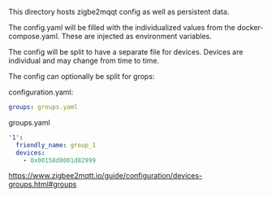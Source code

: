 This directory hosts zigbe2mqqt config as well as persistent data.

The config.yaml will be filled with the individualized values from the
docker-compose.yaml. These are injected as environment variables.

The config will be split to have a separate file for devices. Devices are
individual and may change from time to time.

The config can optionally be split for grops:

configuration.yaml:
```yaml
groups: groups.yaml
```

groups.yaml
```yaml
'1':
  friendly_name: group_1
  devices:
    - 0x00158d0001d82999
```
https://www.zigbee2mqtt.io/guide/configuration/devices-groups.html#groups

